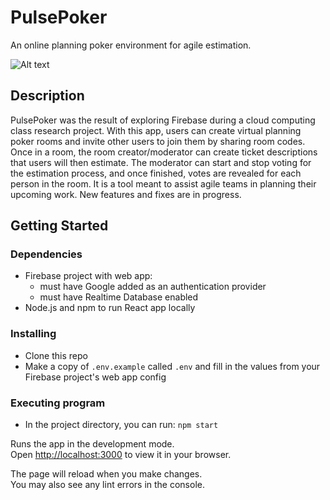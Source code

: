 # PulsePoker

An online planning poker environment for agile estimation.

![Alt text](/../screenshots/screenshots/PulsePokerHome.png?raw=true "Optional Title")

## Description

PulsePoker was the result of exploring Firebase during a cloud computing class research project. With this app, users can create virtual planning poker rooms and invite other users to join them by sharing room codes. Once in a room, the room creator/moderator can create ticket descriptions that users will then estimate. The moderator can start and stop voting for the estimation process, and once finished, votes are revealed for each person in the room. It is a tool meant to assist agile teams in planning their upcoming work. New features and fixes are in progress.

## Getting Started

### Dependencies

* Firebase project with web app:
  * must have Google added as an authentication provider
  * must have Realtime Database enabled
* Node.js and npm to run React app locally

### Installing

* Clone this repo
* Make a copy of `.env.example` called `.env` and fill in the values from your Firebase project's web app config

### Executing program

* In the project directory, you can run: `npm start`

Runs the app in the development mode.\
Open [http://localhost:3000](http://localhost:3000) to view it in your browser.

The page will reload when you make changes.\
You may also see any lint errors in the console.
